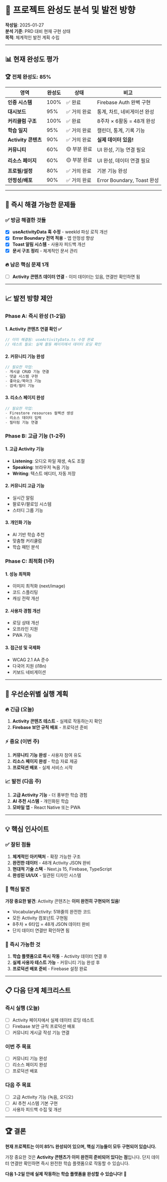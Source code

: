 # 🎯 프로젝트 완성도 분석 및 발전 방향

**작성일**: 2025-01-27  
**분석 기준**: PRD 대비 현재 구현 상태  
**목적**: 체계적인 발전 계획 수립

---

## 📊 **현재 완성도 평가**

### 🏆 **전체 완성도: 85%**

| 영역 | 완성도 | 상태 | 비고 |
|------|--------|------|------|
| **인증 시스템** | 100% | ✅ 완료 | Firebase Auth 완벽 구현 |
| **대시보드** | 95% | ✅ 거의 완료 | 통계, 차트, 네비게이션 완성 |
| **커리큘럼 구조** | 100% | ✅ 완료 | 8주차 × 6활동 = 48개 완성 |
| **학습 일지** | 95% | ✅ 거의 완료 | 캘린더, 통계, 기록 기능 |
| **Activity 콘텐츠** | 90% | ✅ 거의 완료 | **실제 데이터 있음!** |
| **커뮤니티** | 60% | 🟡 부분 완료 | UI 완성, 기능 연결 필요 |
| **리소스 페이지** | 60% | 🟡 부분 완료 | UI 완성, 데이터 연결 필요 |
| **프로필/설정** | 80% | ✅ 거의 완료 | 기본 기능 완성 |
| **안정성/배포** | 90% | ✅ 거의 완료 | Error Boundary, Toast 완성 |

---

## 🚀 **즉시 해결 가능한 문제들**

### ✅ **방금 해결한 것들**
- [x] **useActivityData 훅 수정** - weekId 파싱 로직 개선
- [x] **Error Boundary 전역 적용** - 앱 안정성 향상
- [x] **Toast 알림 시스템** - 사용자 피드백 개선
- [x] **문서 구조 정리** - 체계적인 문서 관리

### 🔥 **남은 핵심 문제 1개**
- [ ] **Activity 콘텐츠 데이터 연결** - 이미 데이터는 있음, 연결만 확인하면 됨

---

## 📈 **발전 방향 제안**

### **Phase A: 즉시 완성 (1-2일)**

#### 1. Activity 콘텐츠 연결 확인 ✅
```typescript
// 이미 해결됨: useActivityData.ts 수정 완료
// 테스트 필요: 실제 활동 페이지에서 데이터 로딩 확인
```

#### 2. 커뮤니티 기능 완성
```typescript
// 필요한 작업:
- 게시글 CRUD 기능 연결
- 댓글 시스템 구현
- 좋아요/북마크 기능
- 검색/필터 기능
```

#### 3. 리소스 페이지 완성
```typescript
// 필요한 작업:
- Firestore resources 컬렉션 생성
- 리소스 데이터 입력
- 필터링 기능 연결
```

### **Phase B: 고급 기능 (1-2주)**

#### 1. 고급 Activity 기능
- **Listening**: 오디오 파일 재생, 속도 조절
- **Speaking**: 브라우저 녹음 기능
- **Writing**: 텍스트 에디터, 자동 저장

#### 2. 커뮤니티 고급 기능
- 실시간 알림
- 팔로우/팔로잉 시스템
- 스터디 그룹 기능

#### 3. 개인화 기능
- AI 기반 학습 추천
- 맞춤형 커리큘럼
- 학습 패턴 분석

### **Phase C: 최적화 (1주)**

#### 1. 성능 최적화
- 이미지 최적화 (next/image)
- 코드 스플리팅
- 캐싱 전략 개선

#### 2. 사용자 경험 개선
- 로딩 상태 개선
- 오프라인 지원
- PWA 기능

#### 3. 접근성 및 국제화
- WCAG 2.1 AA 준수
- 다국어 지원 (i18n)
- 키보드 네비게이션

---

## 🎯 **우선순위별 실행 계획**

### **🔥 긴급 (오늘)**
1. **Activity 콘텐츠 테스트** - 실제로 작동하는지 확인
2. **Firebase 보안 규칙 배포** - 프로덕션 준비

### **⚡ 중요 (이번 주)**
1. **커뮤니티 기능 완성** - 사용자 참여 유도
2. **리소스 페이지 완성** - 학습 자료 제공
3. **프로덕션 배포** - 실제 서비스 시작

### **📈 발전 (다음 주)**
1. **고급 Activity 기능** - 더 풍부한 학습 경험
2. **AI 추천 시스템** - 개인화된 학습
3. **모바일 앱** - React Native 또는 PWA

---

## 💡 **핵심 인사이트**

### ✅ **잘된 점들**
1. **체계적인 아키텍처** - 확장 가능한 구조
2. **완전한 데이터** - 48개 Activity JSON 완비
3. **현대적 기술 스택** - Next.js 15, Firebase, TypeScript
4. **완성된 UI/UX** - 일관된 디자인 시스템

### 🎯 **핵심 발견**
**가장 중요한 발견**: Activity 콘텐츠는 **이미 완전히 구현되어 있음**!
- VocabularyActivity: 518줄의 완전한 코드
- 모든 Activity 컴포넌트 구현됨
- 8주차 × 6타입 = 48개 JSON 데이터 완비
- 단지 데이터 연결만 확인하면 됨

### 🚀 **즉시 가능한 것**
1. **학습 플랫폼으로 즉시 작동** - Activity 데이터 연결 후
2. **실제 사용자 테스트 가능** - 커뮤니티 기능 완성 후
3. **프로덕션 배포 준비** - Firebase 설정 완료

---

## 📋 **다음 단계 체크리스트**

### **즉시 실행 (오늘)**
- [ ] Activity 페이지에서 실제 데이터 로딩 테스트
- [ ] Firebase 보안 규칙 프로덕션 배포
- [ ] 커뮤니티 게시글 작성 기능 연결

### **이번 주 목표**
- [ ] 커뮤니티 기능 완성
- [ ] 리소스 페이지 완성
- [ ] 프로덕션 배포

### **다음 주 목표**
- [ ] 고급 Activity 기능 (녹음, 오디오)
- [ ] AI 추천 시스템 기본 구현
- [ ] 사용자 피드백 수집 및 개선

---

## 🏆 **결론**

**현재 프로젝트는 이미 85% 완성되어 있으며, 핵심 기능들이 모두 구현되어 있습니다.**

가장 중요한 것은 **Activity 콘텐츠가 이미 완전히 준비되어 있다는 점**입니다. 단지 데이터 연결만 확인하면 즉시 완전한 학습 플랫폼으로 작동할 수 있습니다.

**다음 1-2일 안에 실제 작동하는 학습 플랫폼을 완성할 수 있습니다!** 🚀
